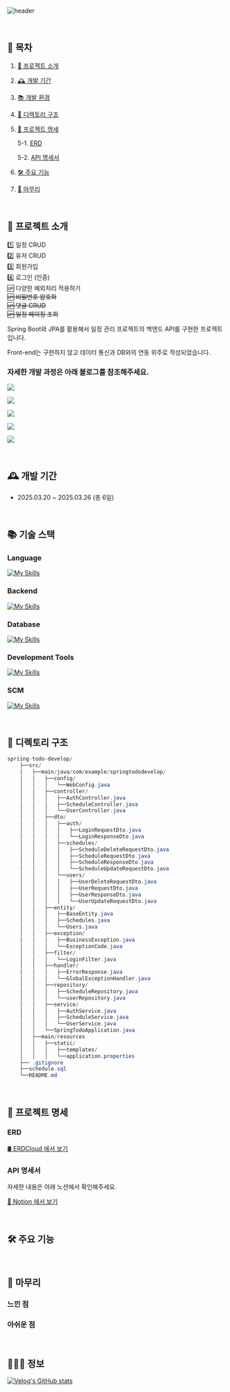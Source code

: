 ![header](https://capsule-render.vercel.app/api?type=Waving&color=auto&height=300&section=header&text=spring-todo-develop&fontSize=70&desc=Spring%20Boot를%20활용한%20일정%20관리%20프로젝트입니다.&descAlignY=30)

<br/>

## 🔗 목차

1. [📆 프로젝트 소개](#-프로젝트-소개)
2. [🕰️ 개발 기간](#%EF%B8%8F-개발-기간)
3. [📚 개발 환경](#-개발-환경)
4. [🌳 디렉토리 구조](#-디렉토리-구조)
5. [📝 프로젝트 명세](#-프로젝트-명세)

   5-1. [ERD](#erd)

   5-2. [API 명세서](#api-명세서)

6. [🛠️ 주요 기능](#%EF%B8%8F-주요-기능)

7. [💭 마무리](#-마무리)

<br/>

## 🧮 프로젝트 소개

1️⃣ 일정 CRUD
<br/>
2️⃣ 유저 CRUD
<br/>
3️⃣ 회원가입
<br/>
4️⃣ 로그인 (인증)
<br/>
🆙 다양한 예외처리 적용하기
<br/>
~~🆙 비밀번호 암호화~~
<br/>
~~🆙 댓글 CRUD~~
<br/>
~~🆙 일정 페이징 조회~~

Spring Boot와 JPA를 활용해서 일정 관리 프로젝트의 백엔드 API를 구현한 프로젝트입니다.

Front-end는 구현하지 않고 데이터 통신과 DB와의 연동 위주로 작성되었습니다.

### 자세한 개발 과정은 아래 블로그를 참조해주세요.

<a href="https://velog.io/@pottq577/일정-관리-앱-발전-과제-day-1"><img src="https://img.shields.io/badge/일정 관리 앱 발전 과제 day1-20C997?style=for-the-badge&logo=Velog&logoColor=white"/></a>

<a href="https://velog.io/@pottq577/일정-관리-앱-발전-과제-day-2"><img src="https://img.shields.io/badge/일정 관리 앱 발전 과제 day2-20C997?style=for-the-badge&logo=Velog&logoColor=white"/></a>

<a href="https://velog.io/@pottq577/일정-관리-앱-발전-과제-day-3"><img src="https://img.shields.io/badge/일정 관리 앱 발전 과제 day3-20C997?style=for-the-badge&logo=Velog&logoColor=white"/></a>

<a href="https://velog.io/@pottq577/일정-관리-앱-발전-과제-day-4"><img src="https://img.shields.io/badge/일정 관리 앱 발전 과제 day4-20C997?style=for-the-badge&logo=Velog&logoColor=white"/></a>

<a href="https://velog.io/@pottq577/일정-관리-앱-발전-과제-day-5"><img src="https://img.shields.io/badge/일정 관리 앱 발전 과제 day5-20C997?style=for-the-badge&logo=Velog&logoColor=white"/></a>

<br/>

## 🕰️ 개발 기간

- 2025.03.20 ~ 2025.03.26 (총 6일)

<br/>

## 📚 기술 스택

### Language

[![My Skills](https://skillicons.dev/icons?i=java)](https://skillicons.dev)

### Backend

[![My Skills](https://skillicons.dev/icons?i=spring)](https://skillicons.dev)

### Database

[![My Skills](https://skillicons.dev/icons?i=mysql)](https://skillicons.dev)

### Development Tools

[![My Skills](https://skillicons.dev/icons?i=idea,postman)](https://skillicons.dev)

### SCM

[![My Skills](https://skillicons.dev/icons?i=git,github)](https://skillicons.dev)


<br/>

## 🌳 디렉토리 구조

```java
spriing-todo-develop/
    ├──src/
    │   ├──main/java/com/example/springtododevelop/
    │   │   ├──config/
    │   │   │   └──WebConfig.java
    │   │   ├──controller/
    │   │   │   ├──AuthController.java
    │   │   │   ├──ScheduleController.java
    │   │   │   └──UserController.java
    │   │   ├──dto/
    │   │   │   ├──auth/
    │   │   │   │   ├──LoginRequestDto.java
    │   │   │   │   └──LoginResponseDto.java
    │   │   │   ├──schedules/
    │   │   │   │   ├──ScheduleDeleteRequestDto.java
    │   │   │   │   ├──ScheduleRequestDto.java
    │   │   │   │   ├──ScheduleResponseDto.java
    │   │   │   │   └──ScheduleUpdateRequestDto.java
    │   │   │   └──users/
    │   │   │   │   ├──UserDeleteRequestDto.java
    │   │   │   │   ├──UserRequestDto.java
    │   │   │   │   ├──UserResponseDto.java
    │   │   │   │   └──UserUpdateRequestDto.java
    │   │   ├──entity/
    │   │   │   ├──BaseEntity.java
    │   │   │   ├──Schedules.java
    │   │   │   └──Users.java
    │   │   ├──exception/
    │   │   │   ├──BusinessException.java
    │   │   │   └──ExceptionCode.java
    │   │   ├──filter/
    │   │   │   └──LoginFilter.java
    │   │   ├──handler/
    │   │   │   ├──ErrorResponse.java
    │   │   │   └──GlobalExceptionHandler.java
    │   │   ├──repository/
    │   │   │   ├──ScheduleRepository.java
    │   │   │   └──userRepository.java
    │   │   ├──service/
    │   │   │   ├──AuthService.java
    │   │   │   ├──ScheduleService.java
    │   │   │   └──UserService.java
    │   │   └──SpringTodoApplication.java
    │   ├──main/resources
    │   │   ├──static/
    │   │   │   ├──templates/
    │   │   │   └──application.properties
    ├── .gitignore
    ├──schedule.sql
    └──README.md
```

<br/>

## 📝 프로젝트 명세

### ERD

[🛢️ ERDCloud 에서 보기](https://www.erdcloud.com/d/s6fsXWbYpkf4r43uv)

### API 명세서

자세한 내용은 아래 노션에서 확인해주세요.

[📓 Notion 에서 보기](https://legendary-jaguar-30f.notion.site/Schedule-developed-API-Spec-1c765d3c37e580e49332e46e6f2ff87a?pvs=74)

<br/>

## 🛠️ 주요 기능

<br/>

## 💭 마무리

### 느낀 점

### 아쉬운 점

<br/>

## 🙋🏻‍♂️ 정보

[![Velog's GitHub stats](https://velog-readme-stats.vercel.app/api/badge?name=pottq577)](https://velog.io/@pottq577)
